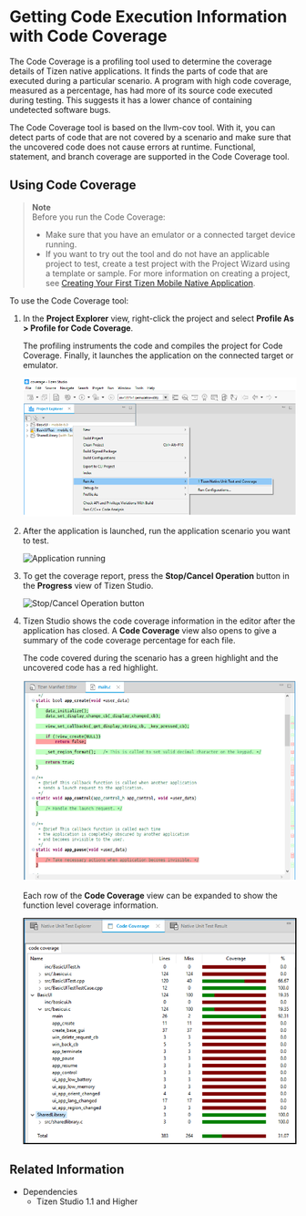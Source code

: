 # Getting Code Execution Information with Code Coverage

The Code Coverage is a profiling tool used to determine the coverage details of Tizen native applications. It finds the parts of code that are executed during a particular scenario. A program with high code coverage, measured as a percentage, has had more of its source code executed during testing. This suggests it has a lower chance of containing undetected software bugs.

The Code Coverage tool is based on the llvm-cov tool. With it, you can detect parts of code that are not covered by a scenario and make sure that the uncovered code does not cause errors at runtime. Functional, statement, and branch coverage are supported in the Code Coverage tool.

## Using Code Coverage

> **Note**  
> Before you run the Code Coverage:
>
> - Make sure that you have an emulator or a connected target device running.
> - If you want to try out the tool and do not have an applicable project to test, create a test project with the Project Wizard using a template or sample. For more information on creating a project, see [Creating Your First Tizen Mobile Native Application](../../native/get-started/mobile/first-app.md).

To use the Code Coverage tool:
 
1. In the **Project Explorer** view, right-click the project and select **Profile As > Profile for Code Coverage**.

   The profiling instruments the code and compiles the project for Code Coverage. Finally, it launches the application on the connected target or emulator.

   ![Profiling the application](./media/code_coverage_profile.png)

2. After the application is launched, run the application scenario you want to test.

   ![Application running](./media/code_coverage_run.png)

3. To get the coverage report, press the **Stop/Cancel Operation** button in the **Progress** view of Tizen Studio.

   ![Stop/Cancel Operation button](./media/code_coverage_end.png)

4. Tizen Studio shows the code coverage information in the editor after the application has closed. A **Code Coverage** view also opens to give a summary of the code coverage percentage for each file.

   The code covered during the scenario has a green highlight and the uncovered code has a red highlight.

   ![Code Coverage result](./media/code_coverage_result.png)

   Each row of the **Code Coverage** view can be expanded to show the function level coverage information.

   ![Code Coverage result on a function level](./media/code_coverage_result2.png)


## Related Information
* Dependencies
  - Tizen Studio 1.1 and Higher
